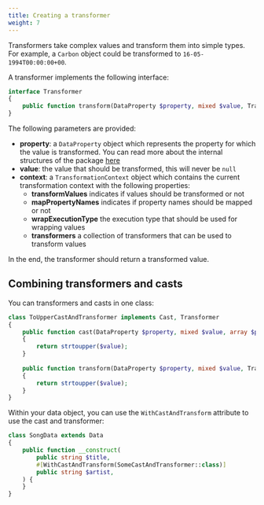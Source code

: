 ```yaml
---
title: Creating a transformer
weight: 7
---
```


Transformers take complex values and transform them into simple types. For example, a `Carbon` object could be transformed to `16-05-1994T00:00:00+00`.

A transformer implements the following interface:

```php
interface Transformer
{
    public function transform(DataProperty $property, mixed $value, TransformationContext $context): mixed;
}
```

The following parameters are provided:

- **property**: a `DataProperty` object which represents the property for which the value is transformed. You can read more about the internal structures of the package [here](/docs/laravel-data/v4/advanced-usage/internal-structures)
- **value**: the value that should be transformed, this will never be `null`
- **context**: a `TransformationContext` object which contains the current transformation context with the following properties:
    - **transformValues** indicates if values should be transformed or not
    - **mapPropertyNames** indicates if property names should be mapped or not
    - **wrapExecutionType** the execution type that should be used for wrapping values
    - **transformers** a collection of transformers that can be used to transform values

In the end, the transformer should return a transformed value.

## Combining transformers and casts

You can transformers and casts in one class:

```php
class ToUpperCastAndTransformer implements Cast, Transformer
{
    public function cast(DataProperty $property, mixed $value, array $properties, CreationContext $context): string
    {
        return strtoupper($value);
    }
    
    public function transform(DataProperty $property, mixed $value, TransformationContext $context): string
    {
        return strtoupper($value);
    }
}
```

Within your data object, you can use the `WithCastAndTransform` attribute to use the cast and transformer:

```php
class SongData extends Data
{
    public function __construct(
        public string $title,
        #[WithCastAndTransform(SomeCastAndTransformer::class)]
        public string $artist,
    ) {
    }
}
```
